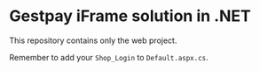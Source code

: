 # Gestpay iFrame solution in .NET 

This repository contains only the web project. 

Remember to add your `Shop_Login` to `Default.aspx.cs`. 